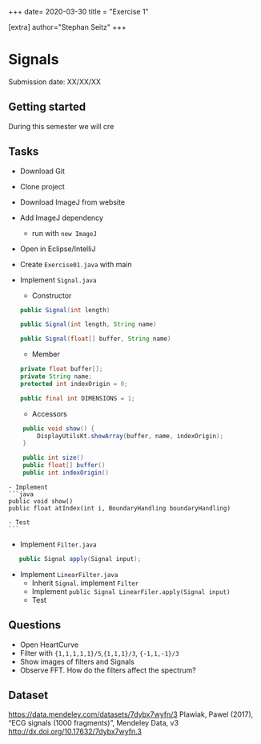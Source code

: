 +++
date= 2020-03-30
title = "Exercise 1"

[extra]
author="Stephan Seitz"
+++

# Signals

Submission date: XX/XX/XX

## Getting started

During this semester we will cre

## Tasks

 - Download Git
 - Clone project
 - Download ImageJ from website
 - Add ImageJ dependency
    - run with `new ImageJ`
 - Open in Eclipse/IntelliJ
 - Create `Exercise01.java` with main
 - Implement `Signal.java`
    - Constructor
    ```java
	public Signal(int length) 

	public Signal(int length, String name)

	public Signal(float[] buffer, String name) 
    ```
    - Member

    ```java
	private float buffer[];
	private String name;
	protected int indexOrigin = 0;

	public final int DIMENSIONS = 1;
    ```

    - Accessors
```java
	public void show() {
		DisplayUtilsKt.showArray(buffer, name, indexOrigin);
	}

	public int size() 
	public float[] buffer() 
	public int indexOrigin()
```


    - Implement
    ```java
    public void show()
	public float atIndex(int i, BoundaryHandling boundaryHandling)
    
    - Test
    ```
 - Implement `Filter.java`
 ```java
    public Signal apply(Signal input);
 ```
 - Implement `LinearFilter.java`
    - Inherit `Signal`. implement `Filter`
    - Implement `public Signal LinearFiler.apply(Signal input)`
    - Test

## Questions

- Open HeartCurve
- Filter with `{1,1,1,1,1}/5`,`{1,1,1}/3`, `{-1,1,-1}/3`
- Show images of filters and Signals
- Observe FFT. How do the filters affect the spectrum?

## Dataset

 https://data.mendeley.com/datasets/7dybx7wyfn/3
 Plawiak, Pawel (2017), “ECG signals (1000 fragments)”, Mendeley Data, v3 http://dx.doi.org/10.17632/7dybx7wyfn.3 
